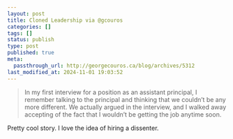 ```yaml
---
layout: post
title: Cloned Leadership via @gcouros
categories: []
tags: []
status: publish
type: post
published: true
meta:
  passthrough_url: http://georgecouros.ca/blog/archives/5312
last_modified_at: 2024-11-01 19:03:52
---
```


>In my first interview for a position as an assistant principal, I remember talking to the principal and thinking that we couldn’t be any more different. We actually argued in the interview, and I walked away accepting of the fact that I wouldn’t be getting the job anytime soon.



Pretty cool story. I love the idea of hiring a dissenter.

